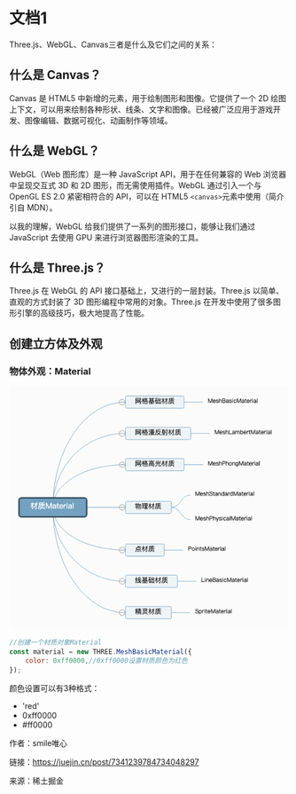 # 文档1

Three.js、WebGL、Canvas三者是什么及它们之间的关系：

## 什么是 Canvas？

Canvas 是 HTML5 中新增的元素，用于绘制图形和图像。它提供了一个 2D 绘图上下文，可以用来绘制各种形状、线条、文字和图像。已经被广泛应用于游戏开发、图像编辑、数据可视化、动画制作等领域。

## 什么是 WebGL？

WebGL（Web 图形库）是一种 JavaScript API，用于在任何兼容的 Web 浏览器中呈现交互式 3D 和 2D 图形，而无需使用插件。WebGL 通过引入一个与 OpenGL ES 2.0 紧密相符合的 API，可以在 HTML5 `<canvas>`元素中使用（简介引自 MDN）。

以我的理解，WebGL 给我们提供了一系列的图形接口，能够让我们通过 JavaScript 去使用 GPU 来进行浏览器图形渲染的工具。

## 什么是 Three.js？

Three.js 在 WebGL 的 API 接口基础上，又进行的一层封装。Three.js 以简单、直观的方式封装了 3D 图形编程中常用的对象。Three.js 在开发中使用了很多图形引擎的高级技巧，极大地提高了性能。

## 创建立方体及外观

### 物体外观：Material

![物体外观：Material](material.png)

```js
//创建一个材质对象Material
const material = new THREE.MeshBasicMaterial({
    color: 0xff0000,//0xff0000设置材质颜色为红色
}); 
```

颜色设置可以有3种格式：

- 'red'
- 0xff0000
- #ff0000

作者：smile唯心

链接：<https://juejin.cn/post/7341239784734048297>

来源：稀土掘金
